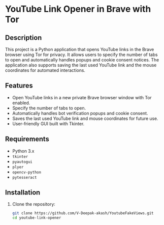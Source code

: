 # YouTube Link Opener in Brave with Tor

## Description

This project is a Python application that opens YouTube links in the Brave browser using Tor for privacy. It allows users to specify the number of tabs to open and automatically handles popups and cookie consent notices. The application also supports saving the last used YouTube link and the mouse coordinates for automated interactions.

## Features

- Open YouTube links in a new private Brave browser window with Tor enabled.
- Specify the number of tabs to open.
- Automatically handles bot verification popups and cookie consent.
- Saves the last used YouTube link and mouse coordinates for future use.
- User-friendly GUI built with Tkinter.

## Requirements

- Python 3.x
- `tkinter`
- `pyautogui`
- `plyer`
- `opencv-python`
- `pytesseract`

## Installation

1. Clone the repository:

   ```bash
   git clone https://github.com/V-Deepak-akash/YoutubeFakeViews.git
   cd youtube-link-opener
